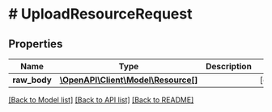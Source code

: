 # # UploadResourceRequest

## Properties

Name | Type | Description | Notes
------------ | ------------- | ------------- | -------------
**raw_body** | [**\OpenAPI\Client\Model\Resource[]**](Resource.md) |  | [optional]

[[Back to Model list]](../../README.md#models) [[Back to API list]](../../README.md#endpoints) [[Back to README]](../../README.md)
